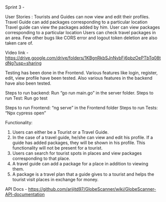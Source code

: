 Sprint 3 -

User Stories :
Tourists and Guides can now view and edit their profiles.
Travel Guide can add packages corresponding to a particular location
Travel guide can view the packages added by him.
User can view packages corresponding to a particular location
Users can check travel packages in an area.
Few other bugs like CORS error and logout token deletion are also taken care of.

Video link - https://drive.google.com/drive/folders/1KBgnRkbSJnNvbFj6pbzOePTbTq08tdNg?usp=sharing

Testing has been done in the Frontend. Various features like login, register, edit, view profile have been tested. 
Also various features in the backend have also been tested.

Steps to run backend:
Run “go run main.go” in the server folder.
Steps to run Test:
Run go test

Steps to run Frontend:
“ng serve” in the Frontend folder
Steps to run Tests:
“Npx cypress open”


Functionality:
1. Users can either be a Tourist or a Travel Guide.
2. In the case of a travel guide, he/she can view and edit his profile. If a guide has added packages, they will be shown in his profile. This functionality will not be present for a tourist.
3. Users can search for tourist spots in places and view packages corresponding to that place.
4. A travel guide can add a package for a place in addition to viewing them.
5. A package is a travel plan that a guide gives to a tourist and helps the tourist visit places in exchange for money.


API Docs - https://github.com/arijitd97/GlobeScanner/wiki/GlobeScanner-API-documentation







